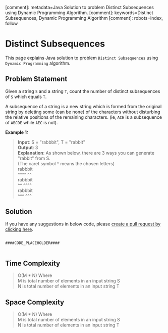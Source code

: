 [comment]: metadata=Java Solution to problem Distinct Subsequences using Dynamic Programming Algorithm.
[comment]: keywords=Distinct Subsequences, Dynamic Programming Algorithm
[comment]: robots=index, follow


<h1>Distinct Subsequences</h1>
<p>
This page explains Java solution to problem <code class="inline">Distinct Subsequences</code> using <code class="inline">Dynamic Programming</code> algorithm.
</p>


<h2 class="heading">Problem Statement</h2>
<p>
Given a string <code class="inline">S</code> and a string <code class="inline">T</code>, count the number of distinct subsequences of <code class="inline">S</code> which equals <code class="inline">T</code>.
</p>
<p>
A subsequence of a string is a new string which is formed from the original string by deleting some (can be none) of the characters without disturbing the relative positions of the remaining characters. (ie, <code class="inline">ACE</code> is a subsequence of <code class="inline">ABCDE</code> while <code class="inline">AEC</code> is not).
</p>

<b>Example 1:</b>
<blockquote>
<p>
<b>Input</b>: S = "rabbbit", T = "rabbit"<br/>
<b>Output</b>: 3<br/>
<b>Explanation</b>: 
As shown below, there are 3 ways you can generate "rabbit" from S. <br />
(The caret symbol ^ means the chosen letters) <br />
rabbbit <br />
^^^^ ^^ <br />
rabbbit <br />
^^ ^^^^ <br />
rabbbit <br />
^^^ ^^^
</p>
</blockquote>


<h2 class="heading">Solution</h2>
If you have any suggestions in below code, please <a href="####LINK_PLACEHOLDER####" target="_blank" rel="noopener noreferrer" class="absolute">create a pull request by clicking here</a>.
<pre>
<code class="language-java">
####CODE_PLACEHOLDER####
</code>
</pre>


<h2 class="heading">Time Complexity</h2>
<blockquote>
<p>
O(M * N) Where <br />
M is total number of elements in an input string S <br />
N is total number of elements in an input string T
</p>
</blockquote>


<h2 class="heading">Space Complexity</h2>
<blockquote>
<p>
O(M * N) Where <br />
M is total number of elements in an input string S <br />
N is total number of elements in an input string T
</p>
</blockquote>